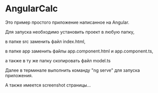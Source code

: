 # AngularCalc

Это пример простого приложение написанное на Angular.

Для запуска необходимо установить проект в любую папку,

в папке src заменить файл index.html,  

в папке app заменить файлы app.component.html и app.component.ts,

а также в ту же папку скопировать файл model.ts

Далее в терминале выполнить команду "ng serve" для запуска приложения.


А также имеется screenshot страницы...